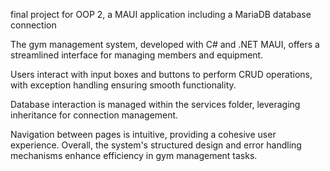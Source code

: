 final project for OOP 2, a MAUI application including a MariaDB database connection

The gym management system, developed with C# and .NET MAUI, offers a streamlined interface for managing members and equipment.

Users interact with input boxes and buttons to perform CRUD operations, with exception handling ensuring smooth functionality.

Database interaction is managed within the services folder, leveraging inheritance for connection management.

Navigation between pages is intuitive, providing a cohesive user experience. Overall, the system's structured design and error handling mechanisms enhance efficiency in gym management tasks.
